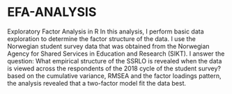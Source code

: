 # EFA-ANALYSIS
Exploratory Factor Analysis in R
In this analysis, I perform basic data exploration to determine the factor structure of the data.
I use the Norwegian student survey data that was obtained from the Norwegian Agency for Shared Services in Education and Research (SIKT).
I answer the question: What empirical structure of the SSRLO is revealed when the data is viewed across the respondents of the 2018 cycle of the student survey?
based on the cumulative variance, RMSEA  and the factor loadings pattern, the analysis revealed that a two-factor model fit the data best. 
